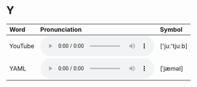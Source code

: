 
# Y

| Word  | Pronunciation | Symbol |
| :-- | :-- | :-- |
| YouTube | <audio :src="$withBase('/audio/YouTube.mp3')" controls="controls" controlslist="nodownload"></audio> | ['juː'tjuːb] |
| YAML | <audio :src="$withBase('/audio/YAML.mp3')" controls="controls" controlslist="nodownload"></audio> | [ˈjæməl] |
